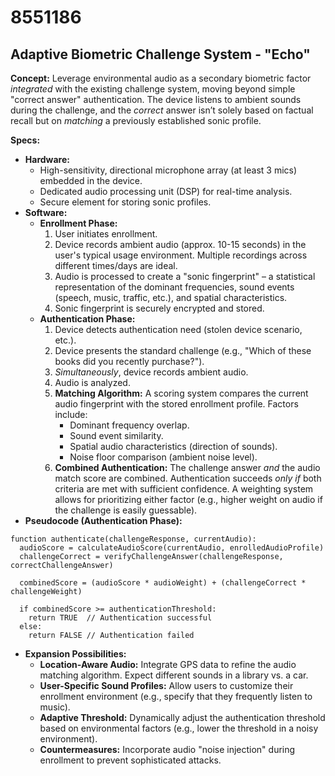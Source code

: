 # 8551186

## Adaptive Biometric Challenge System - "Echo"

**Concept:** Leverage environmental audio as a secondary biometric factor *integrated* with the existing challenge system, moving beyond simple "correct answer" authentication. The device listens to ambient sounds during the challenge, and the *correct* answer isn’t solely based on factual recall but on *matching* a previously established sonic profile.

**Specs:**

*   **Hardware:**
    *   High-sensitivity, directional microphone array (at least 3 mics) embedded in the device.
    *   Dedicated audio processing unit (DSP) for real-time analysis.
    *   Secure element for storing sonic profiles.
*   **Software:**
    *   **Enrollment Phase:**
        1.  User initiates enrollment.
        2.  Device records ambient audio (approx. 10-15 seconds) in the user's typical usage environment. Multiple recordings across different times/days are ideal.
        3.  Audio is processed to create a "sonic fingerprint" – a statistical representation of the dominant frequencies, sound events (speech, music, traffic, etc.), and spatial characteristics.
        4.  Sonic fingerprint is securely encrypted and stored.
    *   **Authentication Phase:**
        1.  Device detects authentication need (stolen device scenario, etc.).
        2.  Device presents the standard challenge (e.g., "Which of these books did you recently purchase?").
        3.  *Simultaneously*, device records ambient audio.
        4.  Audio is analyzed.
        5.  **Matching Algorithm:** A scoring system compares the current audio fingerprint with the stored enrollment profile. Factors include:
            *   Dominant frequency overlap.
            *   Sound event similarity.
            *   Spatial audio characteristics (direction of sounds).
            *   Noise floor comparison (ambient noise level).
        6.  **Combined Authentication:** The challenge answer *and* the audio match score are combined.  Authentication succeeds *only if* both criteria are met with sufficient confidence.  A weighting system allows for prioritizing either factor (e.g., higher weight on audio if the challenge is easily guessable).
*   **Pseudocode (Authentication Phase):**

```
function authenticate(challengeResponse, currentAudio):
  audioScore = calculateAudioScore(currentAudio, enrolledAudioProfile)
  challengeCorrect = verifyChallengeAnswer(challengeResponse, correctChallengeAnswer)

  combinedScore = (audioScore * audioWeight) + (challengeCorrect * challengeWeight)

  if combinedScore >= authenticationThreshold:
    return TRUE  // Authentication successful
  else:
    return FALSE // Authentication failed
```

*   **Expansion Possibilities:**
    *   **Location-Aware Audio:** Integrate GPS data to refine the audio matching algorithm. Expect different sounds in a library vs. a car.
    *   **User-Specific Sound Profiles:** Allow users to customize their enrollment environment (e.g., specify that they frequently listen to music).
    *   **Adaptive Threshold:** Dynamically adjust the authentication threshold based on environmental factors (e.g., lower the threshold in a noisy environment).
    *   **Countermeasures:** Incorporate audio "noise injection" during enrollment to prevent sophisticated attacks.